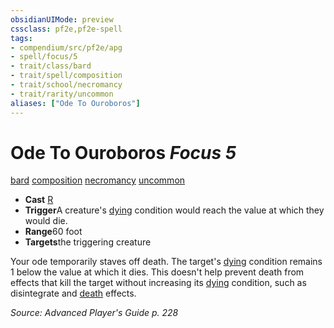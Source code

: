 ```yaml
---
obsidianUIMode: preview
cssclass: pf2e,pf2e-spell
tags:
- compendium/src/pf2e/apg
- spell/focus/5
- trait/class/bard
- trait/spell/composition
- trait/school/necromancy
- trait/rarity/uncommon
aliases: ["Ode To Ouroboros"]
---
```

# Ode To Ouroboros *Focus 5*   
[bard](rules/traits/bard.md)  [composition](composition.md)  [necromancy](necromancy.md)  [uncommon](uncommon.md)  

- **Cast** [R](chapter-9-playing-the-game.md#Actions "Reaction") 
- **Trigger**A creature's [dying](conditions.md#Dying) condition would reach the value at which they would die.
- **Range**60 foot
- **Targets**the triggering creature

Your ode temporarily staves off death. The target's [dying](conditions.md#Dying) condition remains 1 below the value at which it dies. This doesn't help prevent death from effects that kill the target without increasing its [dying](conditions.md#Dying) condition, such as disintegrate and [death](death.md) effects.

*Source: Advanced Player's Guide p. 228*